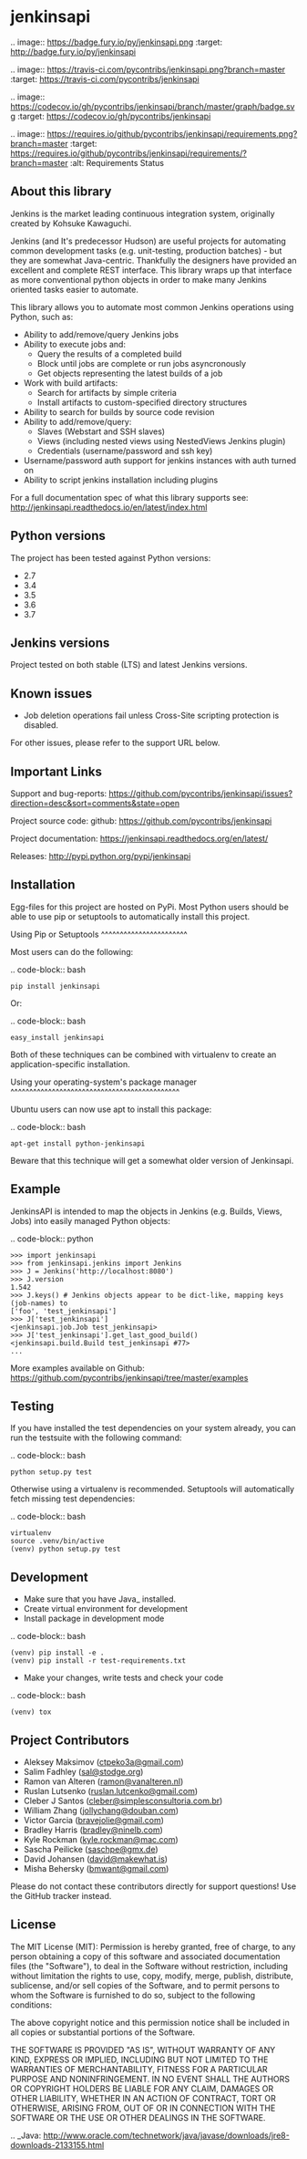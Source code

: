 jenkinsapi
==========

.. image:: https://badge.fury.io/py/jenkinsapi.png
    :target: http://badge.fury.io/py/jenkinsapi

.. image:: https://travis-ci.com/pycontribs/jenkinsapi.png?branch=master
        :target: https://travis-ci.com/pycontribs/jenkinsapi

.. image:: https://codecov.io/gh/pycontribs/jenkinsapi/branch/master/graph/badge.svg
        :target: https://codecov.io/gh/pycontribs/jenkinsapi

.. image:: https://requires.io/github/pycontribs/jenkinsapi/requirements.png?branch=master
        :target: https://requires.io/github/pycontribs/jenkinsapi/requirements/?branch=master
        :alt: Requirements Status

About this library
-------------------

Jenkins is the market leading continuous integration system, originally created by Kohsuke Kawaguchi.

Jenkins (and It's predecessor Hudson) are useful projects for automating common development tasks (e.g. unit-testing, production batches) - but they are somewhat Java-centric. Thankfully the designers have provided an excellent and complete REST interface. This library wraps up that interface as more conventional python objects in order to make many Jenkins oriented tasks easier to automate.

This library allows you to automate most common Jenkins operations using Python, such as:

* Ability to add/remove/query Jenkins jobs
* Ability to execute jobs and:
    * Query the results of a completed build
    * Block until jobs are complete or run jobs asyncronously
    * Get objects representing the latest builds of a job
* Work with build artifacts:
    * Search for artifacts by simple criteria
    * Install artifacts to custom-specified directory structures
* Ability to search for builds by source code revision
* Ability to add/remove/query:
    * Slaves (Webstart and SSH slaves)
    * Views (including nested views using NestedViews Jenkins plugin)
    * Credentials (username/password and ssh key)
* Username/password auth support for jenkins instances with auth turned on
* Ability to script jenkins installation including plugins

For a full documentation spec of what this library supports see: http://jenkinsapi.readthedocs.io/en/latest/index.html

Python versions
---------------

The project has been tested against Python versions:

* 2.7
* 3.4
* 3.5
* 3.6
* 3.7

Jenkins versions
----------------

Project tested on both stable (LTS) and latest Jenkins versions.

Known issues
------------
* Job deletion operations fail unless Cross-Site scripting protection is disabled.

For other issues, please refer to the support URL below.

Important Links
---------------

Support and bug-reports: https://github.com/pycontribs/jenkinsapi/issues?direction=desc&sort=comments&state=open

Project source code: github: https://github.com/pycontribs/jenkinsapi

Project documentation: https://jenkinsapi.readthedocs.org/en/latest/

Releases: http://pypi.python.org/pypi/jenkinsapi

Installation
-------------

Egg-files for this project are hosted on PyPi. Most Python users should be able to use pip or setuptools to automatically install this project.

Using Pip or Setuptools
^^^^^^^^^^^^^^^^^^^^^^^

Most users can do the following:

.. code-block:: bash

	pip install jenkinsapi

Or:

.. code-block:: bash

	easy_install jenkinsapi

Both of these techniques can be combined with virtualenv to create an application-specific installation.

Using your operating-system's package manager
^^^^^^^^^^^^^^^^^^^^^^^^^^^^^^^^^^^^^^^^^^^^^

Ubuntu users can now use apt to install this package:

.. code-block:: bash

    apt-get install python-jenkinsapi

Beware that this technique will get a somewhat older version of Jenkinsapi.

Example
-------

JenkinsAPI is intended to map the objects in Jenkins (e.g. Builds, Views, Jobs) into easily managed Python objects:

.. code-block:: python

	>>> import jenkinsapi
	>>> from jenkinsapi.jenkins import Jenkins
	>>> J = Jenkins('http://localhost:8080')
	>>> J.version
	1.542
	>>> J.keys() # Jenkins objects appear to be dict-like, mapping keys (job-names) to
	['foo', 'test_jenkinsapi']
	>>> J['test_jenkinsapi']
	<jenkinsapi.job.Job test_jenkinsapi>
	>>> J['test_jenkinsapi'].get_last_good_build()
	<jenkinsapi.build.Build test_jenkinsapi #77>
	...

More examples available on Github: https://github.com/pycontribs/jenkinsapi/tree/master/examples

Testing
-------

If you have installed the test dependencies on your system already, you can run
the testsuite with the following command:

.. code-block:: bash

    python setup.py test

Otherwise using a virtualenv is recommended. Setuptools will automatically fetch
missing test dependencies:

.. code-block:: bash

    virtualenv
    source .venv/bin/active
    (venv) python setup.py test

Development
-----------

* Make sure that you have Java_ installed.
* Create virtual environment for development
* Install package in development mode

.. code-block:: bash

    (venv) pip install -e .
    (venv) pip install -r test-requirements.txt

* Make your changes, write tests and check your code

.. code-block:: bash

    (venv) tox


Project Contributors
--------------------

* Aleksey Maksimov (ctpeko3a@gmail.com)
* Salim Fadhley (sal@stodge.org)
* Ramon van Alteren (ramon@vanalteren.nl)
* Ruslan Lutsenko (ruslan.lutcenko@gmail.com)
* Cleber J Santos (cleber@simplesconsultoria.com.br)
* William Zhang (jollychang@douban.com)
* Victor Garcia (bravejolie@gmail.com)
* Bradley Harris (bradley@ninelb.com)
* Kyle Rockman (kyle.rockman@mac.com)
* Sascha Peilicke (saschpe@gmx.de)
* David Johansen (david@makewhat.is)
* Misha Behersky (bmwant@gmail.com)

Please do not contact these contributors directly for support questions! Use the GitHub tracker instead.

License
--------

The MIT License (MIT): Permission is hereby granted, free of charge, to any person obtaining a copy of this software and associated documentation files (the "Software"), to deal in the Software without restriction, including without limitation the rights to use, copy, modify, merge, publish, distribute, sublicense, and/or sell copies of the Software, and to permit persons to whom the Software is furnished to do so, subject to the following conditions:

The above copyright notice and this permission notice shall be included in all copies or substantial portions of the Software.

THE SOFTWARE IS PROVIDED "AS IS", WITHOUT WARRANTY OF ANY KIND, EXPRESS OR IMPLIED, INCLUDING BUT NOT LIMITED TO THE WARRANTIES OF MERCHANTABILITY, FITNESS FOR A PARTICULAR PURPOSE AND NONINFRINGEMENT. IN NO EVENT SHALL THE AUTHORS OR COPYRIGHT HOLDERS BE LIABLE FOR ANY CLAIM, DAMAGES OR OTHER LIABILITY, WHETHER IN AN ACTION OF CONTRACT, TORT OR OTHERWISE, ARISING FROM, OUT OF OR IN CONNECTION WITH THE SOFTWARE OR THE USE OR OTHER DEALINGS IN THE SOFTWARE.

.. _Java: http://www.oracle.com/technetwork/java/javase/downloads/jre8-downloads-2133155.html
